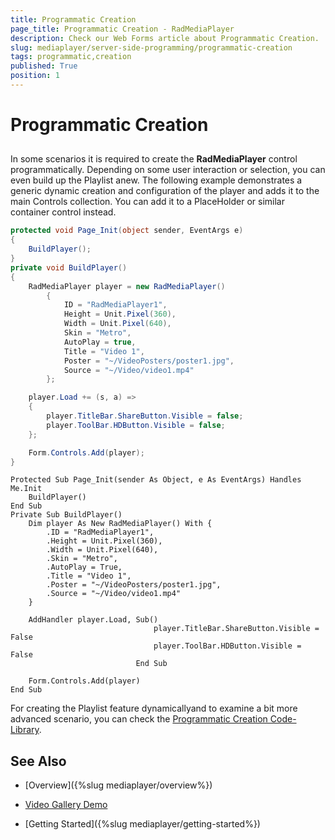 ```yaml
---
title: Programmatic Creation
page_title: Programmatic Creation - RadMediaPlayer
description: Check our Web Forms article about Programmatic Creation.
slug: mediaplayer/server-side-programming/programmatic-creation
tags: programmatic,creation
published: True
position: 1
---
```


# Programmatic Creation



## 

In some scenarios it is required to create the **RadMediaPlayer** control programmatically. Depending on some user interaction or selection, you can even build up the Playlist anew. The following example demonstrates a generic dynamic creation and configuration of the player and adds it to the main Controls collection. You can add it to a PlaceHolder or similar container control instead.



````C#
protected void Page_Init(object sender, EventArgs e)
{
    BuildPlayer();
}
private void BuildPlayer()
{
    RadMediaPlayer player = new RadMediaPlayer()
        {
            ID = "RadMediaPlayer1",
            Height = Unit.Pixel(360),
            Width = Unit.Pixel(640),
            Skin = "Metro",
            AutoPlay = true,
            Title = "Video 1",
            Poster = "~/VideoPosters/poster1.jpg",
            Source = "~/Video/video1.mp4"
        };

    player.Load += (s, a) =>
    {
        player.TitleBar.ShareButton.Visible = false;
        player.ToolBar.HDButton.Visible = false;
    };

    Form.Controls.Add(player);
}
````
````VB
Protected Sub Page_Init(sender As Object, e As EventArgs) Handles Me.Init
    BuildPlayer()
End Sub
Private Sub BuildPlayer()
    Dim player As New RadMediaPlayer() With {
        .ID = "RadMediaPlayer1",
        .Height = Unit.Pixel(360),
        .Width = Unit.Pixel(640),
        .Skin = "Metro",
        .AutoPlay = True,
        .Title = "Video 1",
        .Poster = "~/VideoPosters/poster1.jpg",
        .Source = "~/Video/video1.mp4"
    }

    AddHandler player.Load, Sub()
                                player.TitleBar.ShareButton.Visible = False
                                player.ToolBar.HDButton.Visible = False
                            End Sub

    Form.Controls.Add(player)
End Sub
````


For creating the Playlist feature dynamicallyand to examine a bit more advanced scenario, you can check the [Programmatic Creation Code-Library](https://www.telerik.com/support/code-library/programmatic-creation-and-configuration-of-the-media-player-control).

## See Also

 * [Overview]({%slug mediaplayer/overview%})

 * [Video Gallery Demo](https://demos.telerik.com/aspnet-ajax/media-player/examples/applicationscenarios/video-gallery/defaultcs.aspx)

 * [Getting Started]({%slug mediaplayer/getting-started%})
